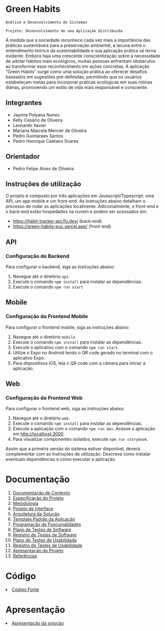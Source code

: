 # Green Habits

`Análise e Desenvolvimento de Sistemas`

`Projeto: Desenvolvimento de uma Aplicação Distribuída`

À medida que a sociedade reconhece cada vez mais a importância das práticas sustentáveis para a preservação ambiental, a lacuna entre o entendimento teórico da sustentabilidade e sua aplicação prática se torna evidente. Embora haja uma crescente conscientização sobre a necessidade de adotar hábitos mais ecológicos, muitas pessoas enfrentam obstáculos ao transformar esse reconhecimento em ações concretas. A aplicação "Green Habits" surge como uma solução prática ao oferecer desafios baseados em sugestões pré-definidas, permitindo que os usuários estabeleçam metas para incorporar práticas ecológicas em suas rotinas diárias, promovendo um estilo de vida mais responsável e consciente.


## Integrantes

* Jaynne Polyana Nunes
* Kelly Cesário de Oliveira
* Leonardo Xavier
* Mariana Marcela Mercier de Oliveira
* Pedro Guimaraes Santos
* Pedro Henrique Caetano Soares

## Orientador

* Pedro Felipe Alves de Oliveira

## Instruções de utilização
O projeto é composto por três aplicações em Javascript/Typescript: uma API, um app mobile e um front-end.
As instruções abaixo detalham o processo de rodar as aplicações localmente. Adicionalmente, o front-end e o back-end estão hospedados na nuvem e podem ser acessados em:
- https://habit-tracker-api.fly.dev/ (back-end)
- https://green-habits-puc.vercel.app/ (front-end) 

## API

### Configuração do Backend

Para configurar o backend, siga as instruções abaixo:

1. Navegue até o diretório `api`.
2. Execute o comando `npm install` para instalar as dependências.
3. Execute o comando `npm run start`

## Mobile

### Configuração do Frontend Mobile

Para configurar o frontend mobile, siga as instruções abaixo:

1. Navegue até o diretório `mobile`.
2. Execute o comando `npm install` para instalar as dependências.
3. Execute o aplicativo com o comando `npm run start`.
4. Utilize o Expo no Android lendo o QR code gerado no terminal com o aplicativo Expo.
5. Para dispositivos iOS, leia o QR code com a câmera para iniciar a aplicação.

## Web

### Configuração do Frontend Web

Para configurar o frontend web, siga as instruções abaixo:

1. Navegue até o diretório `web`.
2. Execute o comando `npm install` para instalar as dependências.
3. Execute a aplicação com o comando `npm run dev`. Acesse a aplicação em [http://localhost:3000](http://localhost:3000).
4. Para visualizar componentes isolados, execute `npm run storybook`.


Assim que a primeira versão do sistema estiver disponível, deverá complementar com as instruções de utilização. Descreva como instalar eventuais dependências e como executar a aplicação.

# Documentação

<ol>
<li><a href="docs/01-Documentação de Contexto.md"> Documentação de Contexto</a></li>
<li><a href="docs/02-Especificação do Projeto.md"> Especificação do Projeto</a></li>
<li><a href="docs/03-Metodologia.md"> Metodologia</a></li>
<li><a href="docs/04-Projeto de Interface.md"> Projeto de Interface</a></li>
<li><a href="docs/05-Arquitetura da Solução.md"> Arquitetura da Solução</a></li>
<li><a href="docs/06-Template Padrão da Aplicação.md"> Template Padrão da Aplicação</a></li>
<li><a href="docs/07-Programação de Funcionalidades.md"> Programação de Funcionalidades</a></li>
<li><a href="docs/08-Plano de Testes de Software.md"> Plano de Testes de Software</a></li>
<li><a href="docs/09-Registro de Testes de Software.md"> Registro de Testes de Software</a></li>
<li><a href="docs/10-Plano de Testes de Usabilidade.md"> Plano de Testes de Usabilidade</a></li>
<li><a href="docs/11-Registro de Testes de Usabilidade.md"> Registro de Testes de Usabilidade</a></li>
<li><a href="docs/12-Apresentação do Projeto.md"> Apresentação do Projeto</a></li>
<li><a href="docs/13-Referências.md"> Referências</a></li>
</ol>

# Código

<li><a href="src/"> Código Fonte</a></li>

# Apresentação

<li><a href="presentation/README.md"> Apresentação da solução</a></li>
